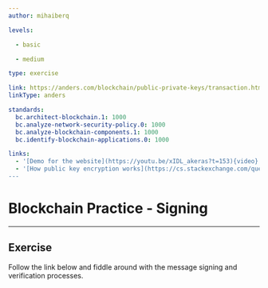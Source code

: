 ```yaml
---
author: mihaiberq

levels:

  - basic

  - medium

type: exercise

link: https://anders.com/blockchain/public-private-keys/transaction.html
linkType: anders

standards:
  bc.architect-blockchain.1: 1000
  bc.analyze-network-security-policy.0: 1000
  bc.analyze-blockchain-components.1: 1000
  bc.identify-blockchain-applications.0: 1000  

links:
  - '[Demo for the website](https://youtu.be/xIDL_akeras?t=153){video}'
  - '[How public key encryption works](https://cs.stackexchange.com/questions/59675/can-a-public-key-be-used-to-decrypt-a-message-encrypted-by-the-corresponding-pri){discussion}
---
```


# Blockchain Practice - Signing

---
## Exercise

Follow the link below and fiddle around with the message signing and verification processes.